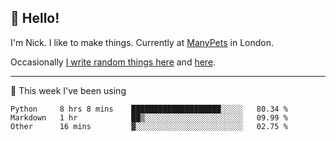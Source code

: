 ## 👋 Hello! 

I'm Nick. I like to make things. Currently at [ManyPets](https://manypets.com) in London.

Occasionally [I write random things here](https://nicksnell.com) and [here](https://twitter.com/nicksnell).

-------

🚀 This week I've been using

<!--START_SECTION:waka-->

```text
Python     8 hrs 8 mins    ████████████████████░░░░░   80.34 %
Markdown   1 hr            ██▒░░░░░░░░░░░░░░░░░░░░░░   09.99 %
Other      16 mins         ▓░░░░░░░░░░░░░░░░░░░░░░░░   02.75 %
```

<!--END_SECTION:waka-->
